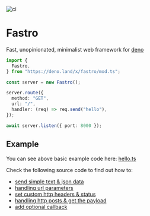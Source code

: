 ![ci](https://github.com/fastrojs/fastro-server/workflows/ci/badge.svg)
# Fastro
Fast, unopinionated, minimalist web framework for [deno](https://deno.land/)

```ts
import {
  Fastro,
} from "https://deno.land/x/fastro/mod.ts";

const server = new Fastro();

server.route({
  method: "GET",
  url: "/",
  handler: (req) => req.send("hello"),
});

await server.listen({ port: 8000 });

```

## Example
You can see above basic example code here: [hello.ts](hello.ts)

Check the following source code to find out how to:
- [send simple text & json data](main.ts#L5)
- [handling url parameters](main.ts#L21)
- [set custom http headers & status](main.ts#L28)
- [handling http posts & get the payload](main.ts#L47)
- [add optional callback](main.ts#L58)
